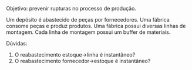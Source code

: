 Objetivo: prevenir rupturas no processo de produção. 

Um depósito é abastecido de peças por fornecedores.
Uma fábrica consome peças e produz produtos.
Uma fábrica possui diversas linhas de montagem.
Cada linha de montagem possui um buffer de materiais.

Dúvidas:

1. O reabastecimento estoque->linha é instantâneo?
2. O reabastecimento fornecedor->estoque é instantâneo?
